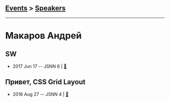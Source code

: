 ## [Events](../README.md) > [Speakers](../speakers.md)
---

# Макаров Андрей

## SW
- 2017 Jun 17 -- JSNN 6  | [:notebook:](https://r3nya.github.io/sw-intro/)  
## Привет, CSS Grid Layout
- 2016 Aug 27 -- JSNN 4  | [:notebook:](https://r3nya.github.io/css-grid/)  
